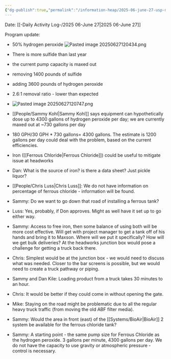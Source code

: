 ```yaml
---
{"dg-publish":true,"permalink":"/information-heap/2025-06-june-27-usp-maxson-headworks-odor-control-project-update/","noteIcon":"","created":"2025-06-27T12:03:19.510-05:00"}
---
```


Date: [[-Daily Activity Log-/2025 06-June 27\|2025 06-June 27]]

Program update:
- 50% hydrogen peroxide 
![Pasted image 20250627120434.png](/img/user/Pasted%20image%2020250627120434.png)

- There is more sulfide than last year
- the current pump capacity is maxed out
- removing 1400 pounds of sulfide
- adding 3600 pounds of hydrogen peroxide
- 2.6:1 removal ratio - lower than expected
- ![Pasted image 20250627120747.png](/img/user/Pasted%20image%2020250627120747.png)
- [[People/Sammy Kohl\|Sammy Kohl]] says equipment can hypothetically dose up to 4300 gallons of hydrogen peroxide per day; we are currently maxed out at ~730 gallons per day
- 180 GPH/30 GPH * 730 gallons= 4300 gallons. The estimate is 1200 gallons per day could deal with the problem, based on the current efficiencies.
- Iron ([[Ferrous Chloride\|Ferrous Chloride]]) could be useful to mitigate issue at headworks
- Dan: What is the source of iron? is there a data sheet? Just pickle liquor?
- [[People/Chris Luss\|Chris Luss]]: We do not have information on percentage of ferrous chloride - information will be found.
- Sammy: Do we want to go down that road of installing a ferrous tank?
- Luss: Yes, probably, if Don approves. Might as well have it set up to go either way.
- Sammy: Access to free iron, then some balance of using both will be more cost effective. Will get with project manager to get a tank off of his hands and bring it to Maxson. Where will we put it specifically? How will we get bulk deliveries? At the headworks junction box would pose a challenge for getting a truck back there. 
- Chris: Simplest would be at the junction box - we would need to discuss what was needed. Closer to the bar screens is possible, but we would need to create a truck pathway or piping.
- Sammy and Dan Kile: Loading product from a truck takes 30 minutes to an hour. 
- Chris: It would be better if they could come in without opening the gate.
- Mike: Staying on the road might be problematic due to all the regular heavy truck traffic (from moving the old ABF filter media).
- Sammy: Would the area in front (east) of the [[Systems/BioAir\|BioAir]] 2 system be available for the ferrous chloride tank?
- Sammy: A starting point - the same pump size for Ferrous Chloride as the hydrogen peroxide. 3 gallons per minute, 4300 gallons per day. We do not have the capacity to use gravity or atmospheric pressure - control is necessary.